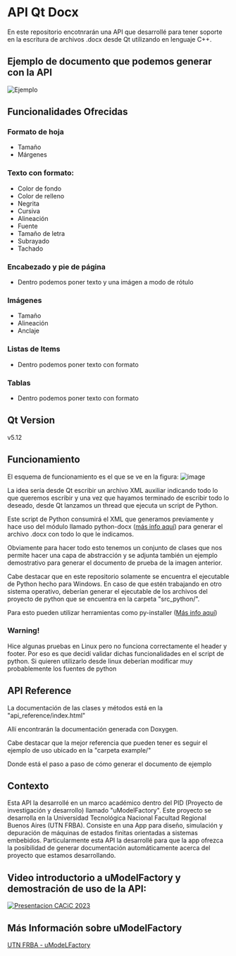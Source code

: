 # API Qt Docx
En este repositorio encotnrarán una API que desarrollé para tener soporte en la escritura de archivos .docx desde Qt utilizando en lenguaje C++.

## Ejemplo de documento que podemos generar con la API
![Ejemplo](https://github.com/user-attachments/assets/d891d31f-3077-4d63-b35a-ae9012523a83)


## Funcionalidades Ofrecidas
### Formato de hoja
- Tamaño
- Márgenes

### Texto con formato:
- Color de fondo
- Color de relleno
- Negrita
- Cursiva
- Alineación
- Fuente
- Tamaño de letra
- Subrayado
- Tachado

### Encabezado y pie de página
- Dentro podemos poner texto y una imágen a modo de rótulo

### Imágenes
- Tamaño
- Alineación
- Anclaje

### Listas de Items
- Dentro podemos poner texto con formato

### Tablas
- Dentro podemos poner texto con formato

## Qt Version
v5.12

## Funcionamiento
El esquema de funcionamiento es el que se ve en la figura:
![image](https://github.com/user-attachments/assets/86203528-292c-4886-853e-b251a8953259)

La idea sería desde Qt escribir un archivo XML auxiliar indicando todo lo que queremos escribir y una vez que hayamos terminado de escribir todo lo deseado, desde Qt lanzamos un thread que ejecuta un script de Python.

Este script de Python consumirá el XML que generamos previamente y hace uso del módulo llamado python-docx ([más info aquí](https://python-docx.readthedocs.io/en/latest/)) para generar el archivo .docx con todo lo que le indicamos.

Obviamente para hacer todo esto tenemos un conjunto de clases que nos permite hacer una capa de abstracción y se adjunta también un ejemplo demostrativo para generar el documento de prueba de la imagen anterior.

Cabe destacar que en este repositorio solamente se encuentra el ejecutable de Python hecho para Windows. En caso de que estén trabajando en otro sistema operativo, deberían generar el ejecutable de los archivos del proyecto de python que se encuentra en la carpeta "src_python/".

Para esto pueden utilizar herramientas como py-installer ([Más info aquí](https://pyinstaller.org/en/stable/))

### Warning!
Hice algunas pruebas en Linux pero no funciona correctamente el header y footer. Por eso es que decidí validar dichas funcionalidades en el script de python. Si quieren utilizarlo desde linux deberían modificar muy probablemente los fuentes de python

## API Reference
La documentación de las clases y métodos está en la "api_reference/index.html"

Allí encontrarán la documentación generada con Doxygen.

Cabe destacar que la mejor referencia que pueden tener es seguir el ejemplo de uso ubicado en la "carpeta example/"

Donde está el paso a paso de cómo generar el documento de ejemplo

## Contexto
Esta API la desarrollé en un marco académico dentro del PID (Proyecto de investigación y desarrollo) llamado "uModelFactory".
Este proyecto se desarrolla en la Universidad Tecnológica Nacional Facultad Regional Buenos Aires (UTN FRBA).
Consiste en una App para diseño, simulación y depuración de máquinas de estados finitas orientadas a sistemas embebidos.
Particularmente esta API la desarrollé para que la app ofrezca la posibilidad de generar documentación automáticamente acerca del proyecto que estamos desarrollando.

## Video introductorio a uModelFactory y demostración de uso de la API:
[![Presentacion CACiC 2023](https://img.youtube.com/vi/wtGmZHFcD08/0.jpg)](https://www.youtube.com/watch?v=wtGmZHFcD08&t=138s&ab_channel=NicolasAlmaraz)

## Más Información sobre uModelFactory
[UTN FRBA - uModeLFactory](https://www.frba.utn.edu.ar/electronica/umodelfactory-2/)
